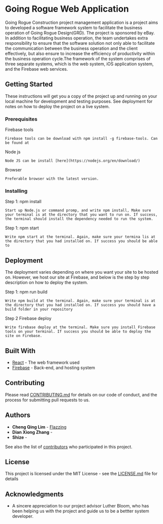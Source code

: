 # Going Rogue Web Application

Going Rogue Construction project management application is a project aims to developed a software framework system
to facilitate the business operation of Going Rogue Design(GRD). The project is sponsored by eBay. In addition to
facilitating business operation, the team undertakes extra responsibility to ensure that the software solution not only
able to facilitate the communication between the business operation and the client effectively, but also ensure to increase
the efficiency of productivity within the business operation cycle.The framework of the system comprises of three
separate systems, which is the web system, iOS application system, and the Firebase web services.

## Getting Started

These instructions will get you a copy of the project up and running on your local machine for development and testing purposes. See deployment for notes on how to deploy the project on a live system.

### Prerequisites

Firebase tools 

```
Firebase tools can be download with npm install -g firebase-tools. Can be found at 
```

Node js 
```
Node JS can be install [here](https://nodejs.org/en/download/)
```

Browser 
```
Preferable browser with the latest version.
```

### Installing

Step 1: npm install 
```
Start up Node.js or command promp, and write npm install, Make sure your terminal is at the directory that you want to run on. If success, the terminal should install the dependency needed to run the system.
```

Step 1: npm start 
```
Write npm start at the terminal. Again, make sure your termina lis at the directory that you had installed on. If success you should be able to 
```



## Deployment

The deployment varies depending on where you want your site to be hosted on. However, we host our site at Firebase, and below is the step by step description on how to deploy the system.

Step 1: npm run build 
```
Write npm build at the terminal. Again, make sure your terminal is at the directory that you had installed on. If success you should have a build folder in your repository
```

Step 2 Firebase deploy
```
Write firebase deploy at the terminal. Make sure you install Firebase tools on your terminal. If success you should be able to deploy the site on Firebase.
```

## Built With

* [React](https://reactjs.org/) - The web framework used
* [Firebase](https://firebase.google.com/docs/storage/web/start) - Back-end, and hosting system

## Contributing

Please read [CONTRIBUTING.md](https://gist.github.com/PurpleBooth/b24679402957c63ec426) for details on our code of conduct, and the process for submitting pull requests to us.


## Authors

* **Cheng Qing Lim**  - [Flazzing](https://github.com/flazzing)
* **Dian Xiong Zhang** - [](https://github.com/)
* **Shize**  - [](https://github.com/)


See also the list of [contributors](https://github.com/Flazzing/Rogue-Model-Firebase-WebApp/contributors) who participated in this project.

## License

This project is licensed under the MIT License - see the [LICENSE.md](https://github.com/Flazzing/Rogue-Model-Firebase-WebApp/blob/master/LICENSE) file for details

## Acknowledgments

* A sincere appreciation to our project advisor Luther Bloom, who has been helping us with the project and guide us to be a bettter system developer.


